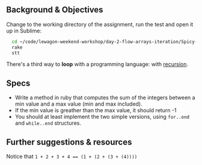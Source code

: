 ## Background & Objectives

Change to the working directory of the assignment, run the test and open it up in Sublime:

```bash
  cd ~/code/lewagon-weekend-workshop/day-2-flow-arrays-iteration/Spicy-01-Simple-Looping-With-Recursion
  rake
  stt
```

There's a third way to **loop** with a programming language: with [recursion](http://stackoverflow.com/questions/6418017/what-is-ruby-recursion-and-how-does-it-work).

## Specs

- Write a method in ruby that computes the sum of the integers between a min value and a max value (min and max included).
- If the min value is greather than the max value, it should return -1
- You should at least implement the two simple versions, using `for..end` and `while..end` structures.

## Further suggestions & resources

Notice that `1 + 2 + 3 + 4 == (1 + (2 + (3 + (4))))`
